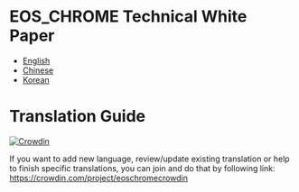 # EOS_CHROME Technical White Paper

- [English](TechnicalWhitePaper.md)
- [Chinese](Cn/TechnicalWhitePaper.md)
- [Korean](Kr/TechnicalWhitePaper.md)


# Translation Guide

[![Crowdin](https://d322cqt584bo4o.cloudfront.net/eos-doeoschromecrowdincs/localized.svg)](https://crowdin.com/project/eoschromecrowdin)

If you want to add new language, review/update existing translation or help to finish specific translations, you can join and do that by following link:
https://crowdin.com/project/eoschromecrowdin
